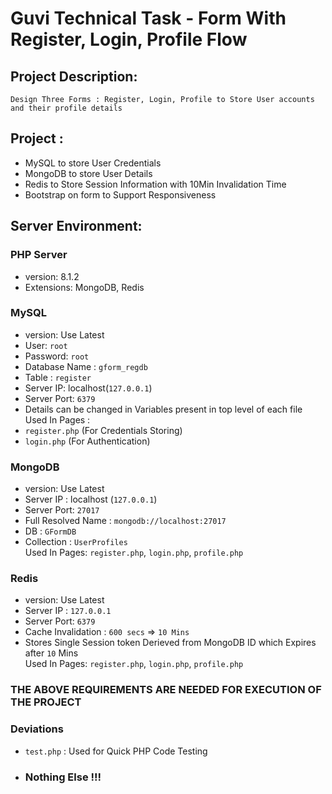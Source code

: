 # Guvi Technical Task - Form With Register, Login, Profile Flow

## Project Description:
    Design Three Forms : Register, Login, Profile to Store User accounts and their profile details

## Project :
- MySQL to store User Credentials
- MongoDB to store User Details
- Redis to Store Session Information with 10Min Invalidation Time
- Bootstrap on form to Support Responsiveness

## Server Environment:

### PHP Server
- version: 8.1.2
- Extensions: MongoDB, Redis

### MySQL
 - version: Use Latest
 - User: `root`
 - Password: `root`
 - Database Name : `gform_regdb`
 - Table : `register`
 - Server IP: localhost(`127.0.0.1`) 
 - Server Port: `6379`
 - Details can be changed in Variables present in top level of each file 
 Used In Pages :
 - `register.php` (For Credentials Storing) 
 - `login.php` (For Authentication)

### MongoDB
 - version: Use Latest
 - Server IP : localhost (`127.0.0.1`)
 - Server Port: `27017`
 - Full Resolved Name : `mongodb://localhost:27017`
 - DB : `GFormDB`
 - Collection : `UserProfiles` <br>
 Used In Pages: `register.php`, `login.php`, `profile.php`

### Redis
 - version: Use Latest 
 - Server IP : `127.0.0.1`
 - Server Port: `6379`
 - Cache Invalidation : `600 secs` => `10 Mins`
 - Stores Single Session token Derieved from MongoDB ID which Expires after `10` Mins
 <br> Used In Pages: `register.php`, `login.php`, `profile.php` 

### THE ABOVE REQUIREMENTS ARE NEEDED FOR EXECUTION OF THE PROJECT

### Deviations
 - `test.php` : Used for Quick PHP Code Testing
 -  ### Nothing Else !!!

